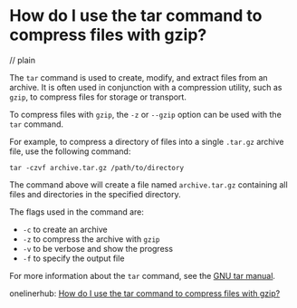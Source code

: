# How do I use the tar command to compress files with gzip?
// plain

The `tar` command is used to create, modify, and extract files from an archive. It is often used in conjunction with a compression utility, such as `gzip`, to compress files for storage or transport.

To compress files with `gzip`, the `-z` or `--gzip` option can be used with the `tar` command.

For example, to compress a directory of files into a single `.tar.gz` archive file, use the following command:
```
tar -czvf archive.tar.gz /path/to/directory
```

The command above will create a file named `archive.tar.gz` containing all files and directories in the specified directory.

The flags used in the command are:
- `-c` to create an archive
- `-z` to compress the archive with `gzip`
- `-v` to be verbose and show the progress
- `-f` to specify the output file

For more information about the `tar` command, see the [GNU tar manual](https://www.gnu.org/software/tar/manual/tar.html).

onelinerhub: [How do I use the tar command to compress files with gzip?](https://onelinerhub.com/cli-tar/how-do-i-use-the-tar-command-to-compress-files-with-gzip)